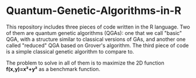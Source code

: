 # Quantum-Genetic-Algorithms-in-R
This repository includes three pieces of code written in the R language. Two of them are quantum genetic algorithms (QGAs): one that we call "basic" QGA, with a structure similar to classical versions of GAs, and another one called "reduced" QGA based on Grover's algorithm. The third piece of code is a simple classical genetic algorithm to compare to.

The problem to solve in all of them is to maximize the 2D function **f(x,y)=x²+y²** as a benchmark function.
